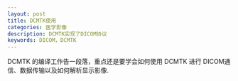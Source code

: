 ```yaml
---
layout: post
title: DCMTK使用
categories: 医学影像
description: DCMTK实现了DICOM协议
keywords: DICOM，DCMTK
---
```


DCMTK 的编译工作告一段落，重点还是要学会如何使用 DCMTK 进行 DICOM通信、数据传输以及如何解析显示影像.

